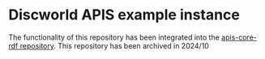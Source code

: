 Discworld APIS example instance
===============================

The functionality of this repository has been integrated into the
[apis-core-rdf repository](https://github.com/acdh-oeaw/apis-core-rdf/).
This repository has been archived in 2024/10
